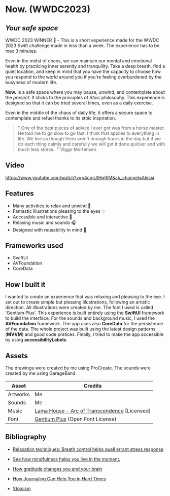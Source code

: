 # Now. (WWDC2023)
## _Your safe space_

WWDC 2023 WINNER  - This is a short experience made for the WWDC 2023 Swift challenge made in less than a week. The experience has to be max 3 minutes.

Even in the midst of chaos, we can maintain our mental and emotional health by practicing inner serenity and tranquility. Take a deep breath, find a quiet location, and keep in mind that you have the capacity to choose how you respond to the world around you if you're feeling overburdened by the busyness of modern life.

**Now.** is a safe space where you may pause, unwind, and contemplate about the *present*. It sticks to the principles of *Stoic* philosophy. 
This experience is designed so that it can be tried several times, even as a daily exercise.

Even in the middle of the chaos of daily life, it offers a secure space to contemplate and refuel thanks to its stoic inspiration.

>“ One of the best pieces of advice I ever got was from a horse master. He told me to go slow to go fast. I think that applies to everything in life. We live as though there aren't enough hours in the day but if we do each thing calmly and carefully we will get it done quicker and with much less stress.. ” 
> Viggo Mortensen

## Video

https://www.youtube.com/watch?v=p4cmUtHqRlM&ab_channel=Alessi

## Features

- Many activities to relax and unwind 🍃
- Fantastic illustrations pleasing to the eyes ✨
- Accessible and interactive  🎯
- Relaxing music and sounds 🎧
- Designed with reusability in mind 🔄

## Frameworks used

- SwiftUI
- AVFoundation
- CoreData

## How I built it

I wanted to create an experience that was relaxing and pleasing to the eye. I set out to create simple but pleasing illustrations, following an artistic direction. All illlustrations were created by me. The font I used is called 'Gentium Plus'. This experience is built entirely using the **SwiftUI** framework to build the interface. For the sounds and background music, I used the **AVFoundation** framework. The app uses also **CoreData** for the persistence of the data. The whole project was built using the latest design patterns (**MVVM**) and good code pratices. Finally, I tried to make the app accessible by using **accessibilityLabels**.

## Assets

The drawings were created by me using ProCreate.
The sounds were created by me using GarageBand.

| Asset | Credits |
| ------ | ------ |
| Artworks | Me |
| Sounds | Me |
| Music | [Lama House - Arc of Transcendence](https://www.epidemicsound.com/track/GMAsGEJtK8/) [Licensed] |
| Font | [Gentium Plus](https://fonts.google.com/specimen/Gentium+Plus) (Open Font License) |


## Bibliography

- [Relaxation techniques: Breath control helps quell errant stress response](https://www.health.harvard.edu/mind-and-mood/relaxation-techniques-breath-control-helps-quell-errant-stress-response)
- [See how mindfulness helps you live in the moment.](https://www.mayoclinic.org/healthy-lifestyle/consumer-health/in-depth/mindfulness-exercises/art-20046356)

- [How gratitude changes you and your brain](https://greatergood.berkeley.edu/article/item/how_gratitude_changes_you_and_your_brain)

- [How Journaling Can Help You in Hard Times](https://greatergood.berkeley.edu/article/item/how_journaling_can_help_you_in_hard_times)

- [Stoicism](https://plato.stanford.edu/entries/stoicism/)


